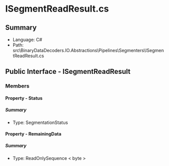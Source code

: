 ﻿# ISegmentReadResult.cs

## Summary

* Language: C#
* Path: src\BinaryDataDecoders.IO.Abstractions\Pipelines\Segmenters\ISegmentReadResult.cs

## Public Interface - ISegmentReadResult

### Members

#### Property - Status

##### Summary

 * Type: SegmentationStatus 

#### Property - RemainingData

##### Summary

 * Type: ReadOnlySequence < byte > 

